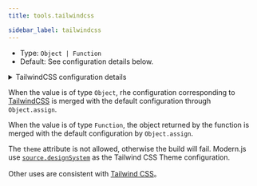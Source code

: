 ```yaml
---
title: tools.tailwindcss

sidebar_label: tailwindcss
---
```


- Type: `Object | Function`
- Default: See configuration details below.

<details>
  <summary>TailwindCSS configuration details</summary>

```js
const tailwind = {
  content: [
    './config/html/**/*.html',
    './config/html/**/*.ejs',
    './config/html/**/*.hbs',
    './src/**/*.js',
    './src/**/*.jsx',
    './src/**/*.ts',
    './src/**/*.tsx',
    // about storybook
    './storybook/**/*',
    './styles/**/*.less',
    './styles/**/*.css',
    './styles/**/*.sass',
    './styles/**/*.scss',
  ],
  theme: source.designSystem, // Use source.design System configuration as Tailwind CSS Theme configuration
};
```

:::tip Tips
More about: <a href="https://tailwindcss.com/docs/configuration" target="_blank">TailwindCSS configuration</a>。
:::

</details>

When the value is of type `Object`, rhe configuration corresponding to [TailwindCSS](https://tailwindcss.com/docs/configuration) is merged with the default configuration through `Object.assign`.

When the value is of type `Function`, the object returned by the function is merged with the default configuration by `Object.assign`.

The `theme` attribute is not allowed, otherwise the build will fail. Modern.js use [`source.designSystem`](/docs/configure/app/source/design-system) as the Tailwind CSS Theme configuration.

Other uses are consistent with [Tailwind CSS](https://tailwindcss.com/docs/configuration)。
